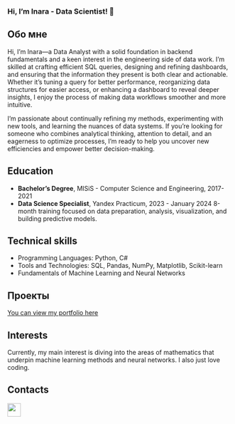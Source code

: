 ### Hi, I’m Inara - Data Scientist! 👋

## Обо мне
Hi, I’m Inara—a Data Analyst with a solid foundation in backend fundamentals and a keen interest in the engineering side of data work. I’m skilled at crafting efficient SQL queries, designing and refining dashboards, and ensuring that the information they present is both clear and actionable. Whether it’s tuning a query for better performance, reorganizing data structures for easier access, or enhancing a dashboard to reveal deeper insights, I enjoy the process of making data workflows smoother and more intuitive.

I’m passionate about continually refining my methods, experimenting with new tools, and learning the nuances of data systems. If you’re looking for someone who combines analytical thinking, attention to detail, and an eagerness to optimize processes, I’m ready to help you uncover new efficiencies and empower better decision-making.

## Education
- **Bachelor’s Degree**, MISiS - Computer Science and Engineering, 2017-2021
- **Data Science Specialist**, Yandex Practicum, 2023 - January 2024
8-month training focused on data preparation, analysis, visualization, and building predictive models.

## Technical skills
- Programming Languages: Python, C#
- Tools and Technologies: SQL, Pandas, NumPy, Matplotlib, Scikit-learn
- Fundamentals of Machine Learning and Neural Networks

## Проекты
[You can view my portfolio here](https://github.com/inarka/portfolio)

## Interests 
Currently, my main interest is diving into the areas of mathematics that underpin machine learning methods and neural networks. I also just love coding.

## Contacts
<a href="https://t.me/inarych"><img src="https://upload.wikimedia.org/wikipedia/commons/5/5c/Telegram_Messenger.png" width="30" height="30"></a>

<!--
**inarka/inarka** is a ✨ _special_ ✨ repository because its `README.md` (this file) appears on your GitHub profile.

Here are some ideas to get you started:

- 🔭 I’m currently working on ...
- 🌱 I’m currently learning ...
- 👯 I’m looking to collaborate on ...
- 🤔 I’m looking for help with ...
- 💬 Ask me about ...
- 📫 How to reach me: ...
- 😄 Pronouns: ...
- ⚡ Fun fact: ...
-->
